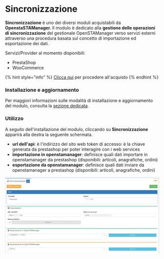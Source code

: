 # Sincronizzazione

**Sincronizzazione** è uno dei diversi moduli acquistabili da **OpenstaSTAManager.** Il modulo è dedicato alla **gestione delle operazioni di sincronizzazione** del gestionale OpenSTAManager verso servizi esterni attraverso una procedura basata sul concetto di importazione ed esportazione dei dati.

Servizi/Provider al momento disponibili:

* PrestaShop
* WooCommerce 

{% hint style="info" %}
[Clicca qui](https://www.openstamanager.com/categoria-prodotto/moduli/) per procedere all'acquisto
{% endhint %}

### Installazione e aggiornamento

Per maggiori informazioni sulle modalità di installazione e aggiornamento del modulo, consulta la [sezione dedicata](installazione-e-aggiornamento.md).

### Utilizzo

A seguito dell'installazione del modulo, cliccando su **Sincronizzazione** apparirà alla destra la seguente schermata.

* **url dell'api**: è l'indirizzo del sito web token di accesso: è la chiave generata da prestashop per poter interagire con i web services
* **importazione in openstamanager**: definisce quali dati importare in openstamanager da prestashop \(disponibili: articoli, anagrafiche, ordini\) 
* **esportazione da openstamanager**: definisce quali dati inviare da openstamanager a prestashop \(disponibili: articoli, anagrafiche, ordini\)

![](../.gitbook/assets/sinc1.jpg)

